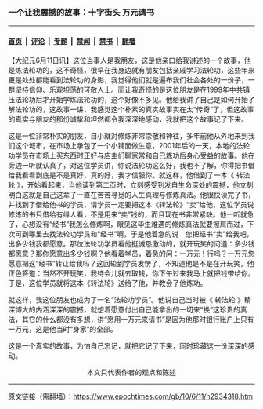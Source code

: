 ### 一个让我震撼的故事：十字街头 万元请书

---

#### [首页](../../../..?n2934318) &nbsp;|&nbsp; [评论](../../../../../epoch-comment?n2934318) &nbsp;|&nbsp; [专题](../../../../../epoch-special?n2934318) &nbsp;|&nbsp; [禁闻](../../../../../epoch-news?n2934318) &nbsp;|&nbsp; [禁书](../../../../../books?n2934318) &nbsp;|&nbsp; [翻墙](https://github.com/gfw-breaker/nogfw/blob/master/README.md?n2934318)


<div class="post_content" id="artbody" itemprop="articleBody">
 <!-- article content begin -->
 <p>
  【大纪元6月11日讯】这位当事人是我朋友，这是他亲口给我讲述的一个故事，他是炼法轮功的，这不奇怪，很早在我身边就有朋友包括亲戚学习法轮功，这些年来更是处处都能看到法轮功的身影，我觉得他们就是遍布我们社会各处的一份子，一群坚持信仰、乐观坦荡的可敬人士。而让我奇怪的是这位朋友是在1999年中共镇压法轮功后才开始学炼法轮功的，这个好像不多见。他给我讲了自己是如何开始了解法轮功的，这故事一讲，我感觉这个朴素的真实故事实在太“传奇”了，但这故事的真实与朋友的那份诚挚和坦然都令我深深地感动，我就把这个故事记了下来。
 </p>
 <p>
  这是一位非常朴实的朋友，自小就对修炼非常崇敬和神往，多年前他从外地来到我们这个城市，在市场上承包了一个小铺面做生意，2001年后的一天，本地的法轮功学员在市场上买东西时正好与店主们聊家常和自己炼功后身心受益的故事。他在旁边一听就认真了，对这位学员讲，你说法轮功这么好，我也不了解，你得把书借给我看看到底是不是真好，真的好，我才信服你。就这样，他借到了一本《
  <ok href="https://www.epochtimes.com/gb/tag/%E8%BD%AC%E6%B3%95%E8%BD%AE.html">
   转法轮
  </ok>
  》，开始看起来，当他读到第二页时，立刻感受到发自生命深处的震撼，他立刻明白这就是自己这辈子一直在苦苦寻觅的人生真理与修炼真法。他很快读完了书，并找到了借给他书的学员，请学员一定要把这本《转法轮》“卖”给他，这位学员说修炼的书只借给有缘人看，不是用来“卖”钱的，而且现在书非常紧缺。他一听就急了，心想没有“经书”我怎么修炼啊，眼见这毕生难遇的修炼真法就要擦肩而过，下次可到哪里去找法轮功学员和“经书”啊，于是他着急的说：您把经书“卖”给我吧，出多少钱我都愿意。那位法轮功学员看他挺诚恳激动的，就开玩笑的问道：多少钱都愿意？那你愿意出多少钱啊？他看着学员，着急的问：一万元！行吗？一万元您愿意把这“经书”转让给我吗？这回轮到学员发愣了，不知道他是不是在开玩笑，他正色答道：当然不开玩笑，我待会儿就去取钱，你下午过来我马上就把钱带给你。于是，这位学员就将这本《转法轮》送给了他，并教会了他炼功。
 </p>
 <p>
  就这样，我这位朋友也成为了一名“法轮功学员”。他说自己当时被《
  <ok href="https://www.epochtimes.com/gb/tag/%E8%BD%AC%E6%B3%95%E8%BD%AE.html">
   转法轮
  </ok>
  》精深博大的内涵深深的震撼，就想着愿意付出自己能拿出的一切来“换”这珍贵的真法，其它的什么都没有多想，讲“愿用一万元来请书”是因为他那时银行账户上只有一万元，这是他当时“身家”的全部。
 </p>
 <p>
  这是一个真实的故事，为怕自己忘记，就把它记了下来，同时珍藏这一份深深的感动。
  <font color="#ffffff">
   (http://www.dajiyuan.com)
  </font>
  <br/>
  <center>
   <font class="GY13">
    本文只代表作者的观点和陈述
   </font>
  </center>
 </p>
 <!-- article content end -->
 <div id="below_article_ad">
 </div>
</div>


---

原文链接（需翻墙）：https://www.epochtimes.com/gb/10/6/11/n2934318.htm